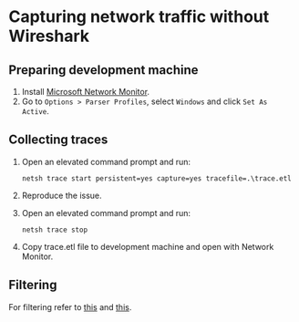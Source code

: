 # Capturing network traffic without Wireshark

## Preparing development machine

1. Install [Microsoft Network Monitor](https://blogs.technet.microsoft.com/netmon/p/downloads/).
2. Go to `Options > Parser Profiles`, select `Windows` and click `Set As Active`.

## Collecting traces

1. Open an elevated command prompt and run:

    ```
    netsh trace start persistent=yes capture=yes tracefile=.\trace.etl
    ```

2. Reproduce the issue.

3. Open an elevated command prompt and run:

    ```
    netsh trace stop
    ```

4. Copy trace.etl file to development machine and open with Network Monitor.

## Filtering

For filtering refer to [this](https://blogs.technet.microsoft.com/netmon/2006/10/17/intro-to-filtering-with-network-monitor-3-0/) and [this](https://blogs.technet.microsoft.com/rmilne/2016/08/11/network-monitor-filter-examples/).

